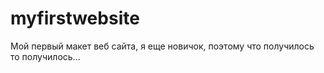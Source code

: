 # myfirstwebsite
Мой первый макет веб сайта, я еще новичок, поэтому что получилось то получилось...
